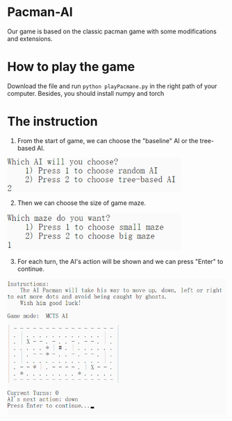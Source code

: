 # Pacman-AI

Our game is based on the classic pacman game with some modifications and extensions. 

# How to play the game

Download the file and run `python playPacmane.py` in the right path of your computer. 
Besides, you should install numpy and torch 

# The instruction

1. From the start of game, we can choose the "baseline" AI or the tree-based AI.
<img src="https://github.com/Jenniem17/screenshots/blob/main/instructions1.png" width="400">


2. Then we can choose the size of game maze.
<img src="https://github.com/Jenniem17/screenshots/blob/main/instructions2.png" width="400">

3. For each turn, the AI's action will be shown and we can press "Enter" to continue.
<img src="https://github.com/Jenniem17/screenshots/blob/main/instructions3.png" width="600">


